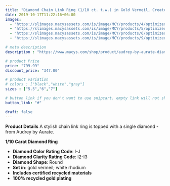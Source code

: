 ```yaml
---
title: "Diamond Chain Link Ring (1/10 ct. t.w.) in Gold Vermeil, Created for Macy's"
date: 2019-10-17T11:22:16+06:00
images: 
  - "https://slimages.macysassets.com/is/image/MCY/products/4/optimized/25174064_fpx.tif?op_sharpen=1&wid=500&fit=fit,1&fmt=webp"
  - "https://slimages.macysassets.com/is/image/MCY/products/5/optimized/25174065_fpx.tif?op_sharpen=1&wid=500&fit=fit,1&fmt=webp"
  - "https://slimages.macysassets.com/is/image/MCY/products/6/optimized/25174066_fpx.tif?op_sharpen=1&wid=500&fit=fit,1&fmt=webp"
  - "https://slimages.macysassets.com/is/image/MCY/products/9/optimized/25429379_fpx.tif?op_sharpen=1&wid=500&fit=fit,1&fmt=webp"

# meta description
description : "https://www.macys.com/shop/product/audrey-by-aurate-diamond-chain-link-ring-1-10-ct.-t.w.-in-gold-vermeil-created-for-macys?ID=16455019&isDlp=true"

# product Price
price: "799.99"
discount_price: "347.00"

# product variation
# colors : ["black","white","gray"]
sizes : ["5.5","6","7"]

# button link if you don't want to use snipcart. empty link will not show button
button_link: "#"

draft: false
---
```


**Product Details**
A stylish chain link ring is topped with a single diamond - from Audrey by Aurate.

**1/10 Carat Diamond Ring**
- **Diamond Color Rating Code**: I-J
- **Diamond Clarity Rating Code**: I2-I3
- **Diamond Shape**: Round
- **Set in**: gold vermeil; white rhodium
- **Includes certified recycled materials**
- **100% recycled gold plating**
